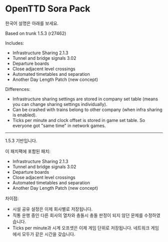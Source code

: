 # OpenTTD Sora Pack
한국어 설명은 아래를 보세요.

Based on trunk 1.5.3 (r27462)

Includes:
- Infrastructure Sharing 2.1.3
- Tunnel and bridge signals 3.02
- Departure boards
- Close adjacent level crossings
- Automated timetables and separation
- Another Day Length Patch (new concept)

Differences:
- Infrastructure sharing settings are stored in company set table (means you can change sharing settings individually).
- Can be crashed with trains belong to other company (when infra sharing is enabled).
- Ticks per minute and clock offset is stored in game set table. So everyone got "same time" in network games.

----
1.5.3 기반입니다.

이 패치팩에 포함된 패치:
- Infrastructure Sharing 2.1.3
- Tunnel and bridge signals 3.02
- Departure boards
- Close adjacent level crossings
- Automated timetables and separation
- Another Day Length Patch (new concept)

차이점:
- 시설 공유 설정은 이제 회사별로 저장됩니다.
- 직통 운행 중인 다른 회사의 열차와 충돌시 충돌 판정이 되지 않던 문제를 수정하였습니다.
- Ticks per minute과 시계 오프셋은 이제 게임 단위로 저장됩니다. 네트워크 게임에서 모두가 같은 시간을 갖습니다.